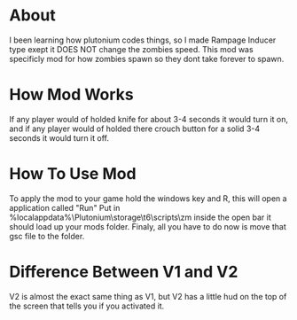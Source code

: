 # About
I been learning how plutonium codes things, so I made Rampage Inducer type exept it DOES NOT change the zombies speed. This mod was specificly mod for how zombies spawn so they dont take forever to spawn.
# How Mod Works
If any player would of holded knife for about 3-4 seconds it would turn it on, and if any player would of holded there crouch button for a solid 3-4 seconds it would turn it off.
# How To Use Mod
To apply the mod to your game hold the windows key and R, this will open a application called "Run" Put in %localappdata%\Plutonium\storage\t6\scripts\zm inside the open bar it should load up your mods folder. Finaly, all you have to do now is move that gsc file to the folder.
# Difference Between V1 and V2
V2 is almost the exact same thing as V1, but V2 has a little hud on the top of the screen that tells you if you activated it.
